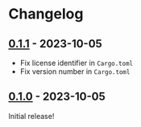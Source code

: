 # Changelog

<!-- https://keepachangelog.com/en/1.0.0/ -->

## [0.1.1] - 2023-10-05

- Fix license identifier in `Cargo.toml`
- Fix version number in `Cargo.toml`

## [0.1.0] - 2023-10-05

Initial release!

[0.1.0]: https://github.com/GaloisInc/yapall/releases/tag/v0.1.0
[0.1.1]: https://github.com/GaloisInc/yapall/releases/tag/v0.1.1

